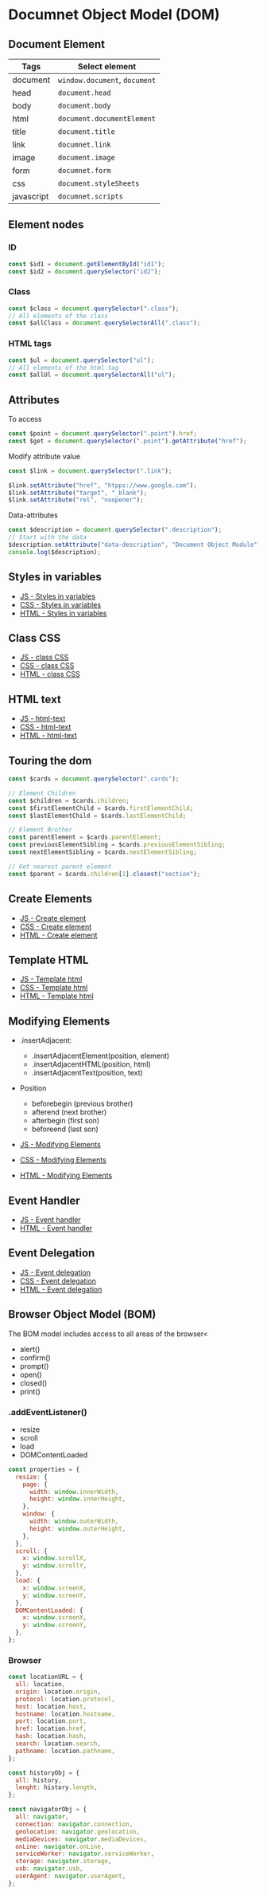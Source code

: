 # Documnet Object Model (DOM)

## Document Element

| Tags       | Select element                |
| ---------- | ----------------------------- |
| document   | `window.document`, `document` |
| head       | `document.head`               |
| body       | `document.body`               |
| html       | `document.documentElement`    |
| title      | `document.title`              |
| link       | `documnet.link`               |
| image      | `document.image`              |
| form       | `documnet.form`               |
| css        | `document.styleSheets`        |
| javascript | `documnet.scripts`            |

## Element nodes

### ID

```js
const $id1 = document.getElementById("id1");
const $id2 = document.querySelector("id2");
```

### Class

```js
const $class = document.querySelector(".class");
// All elements of the class
const $allClass = document.querySelectorAll(".class");
```

### HTML tags

```js
const $ul = document.querySelector("ul");
// All elements of the html tag
const $allUl = document.querySelectorAll("ul");
```

## Attributes

To access

```js
const $point = document.querySelector(".point").href;
const $get = document.querySelector(".point").getAttribute("href");
```

Modify attribute value

```js
const $link = document.querySelector(".link");

$link.setAttribute("href", "htpps://www.google.com");
$link.setAttribute("target", "_blank");
$link.setAttribute("rel", "noopener");
```

Data-attributes

```js
const $description = document.querySelector(".description");
// Start with the data
$description.setAttribute("data-description", "Document Object Module");
console.log($description);
```

## Styles in variables

- [JS - Styles in variables](/JavaScript/Archives/DOM/styles-in-variables/script.js)
- [CSS - Styles in variables](/JavaScript/Archives/DOM/styles-in-variables/style.css)
- [HTML - Styles in variables](/JavaScript/Archives/DOM/styles-in-variables/index.html)

## Class CSS

- [JS - class CSS](/JavaScript/Archives/DOM/class-css/script.js)
- [CSS - class CSS](/JavaScript/Archives/DOM/class-css/style.css)
- [HTML - class CSS](/JavaScript/Archives/DOM/class-css/index.html)

## HTML text

- [JS - html-text](/JavaScript/Archives/DOM/html-text/script.js)
- [CSS - html-text](/JavaScript/Archives/DOM/html-text/style.css)
- [HTML - html-text](/JavaScript/Archives/DOM/html-text/index.html)

## Touring the dom

```js
const $cards = document.querySelector(".cards");

// Element Children
const $children = $cards.children;
const $firstElementChild = $cards.firstElementChild;
const $lastElementChild = $cards.lastElementChild;

// Element Brother
const parentElement = $cards.parentElement;
const previousElementSibling = $cards.previousElementSibling;
const nextElementSibling = $cards.nextElementSibling;

// Get nearest parent element
const $parent = $cards.children[1].closest("section");
```

## Create Elements

- [JS - Create element](/JavaScript/Archives/DOM/create-elements/script.js)
- [CSS - Create element](/JavaScript/Archives/DOM/create-elements/style.css)
- [HTML - Create element](/JavaScript/Archives/DOM/create-elements/index.html)

## Template HTML

- [JS - Template html](/JavaScript/Archives/DOM/template-html/script.js)
- [CSS - Template html](/JavaScript/Archives/DOM/template-html/style.css)
- [HTML - Template html](/JavaScript/Archives/DOM/template-html/index.html)

## Modifying Elements

- .insertAdjacent:
  - .insertAdjacentElement(position, element)
  - .insertAdjacentHTML(position, html)
  - .insertAdjacentText(position, text)
- Position

  - beforebegin (previous brother)
  - afterend (next brother)
  - afterbegin (first son)
  - beforeend (last son)

- [JS - Modifying Elements](/JavaScript/Archives/DOM/modifying-elements/script.js)
- [CSS - Modifying Elements](/JavaScript/Archives/DOM/modifying-elements/style.css)
- [HTML - Modifying Elements](/JavaScript/Archives/DOM/modifying-elements/index.html)

## Event Handler

- [JS - Event handler](/JavaScript/Archives/DOM/event-handler/script.js)
- [HTML - Event handler](/JavaScript/Archives/DOM/event-handler/index.html)

## Event Delegation

- [JS - Event delegation](/JavaScript/Archives/DOM/event-delegation/script.js)
- [CSS - Event delegation](/JavaScript/Archives/DOM/event-delegation/style.css)
- [HTML - Event delegation](/JavaScript/Archives/DOM/event-delegation/index.html)

## Browser Object Model (BOM)

The BOM model includes access to all areas of the browser<

- alert()
- confirm()
- prompt()
- open()
- closed()
- print()

### .addEventListener()

- resize
- scroll
- load
- DOMContentLoaded

```js
const properties = {
  resize: {
    page: {
      width: window.innerWidth,
      height: window.innerHeight,
    },
    window: {
      width: window.outerWidth,
      height: window.outerHeight,
    },
  },
  scroll: {
    x: window.scrollX,
    y: window.scrollY,
  },
  load: {
    x: window.screenX,
    y: window.screenY,
  },
  DOMContentLoaded: {
    x: window.screenX,
    y: window.screenY,
  },
};
```

### Browser

```js
const locationURL = {
  all: location,
  origin: location.origin,
  protocol: location.protocol,
  host: location.host,
  hostname: location.hostname,
  port: location.port,
  href: location.href,
  hash: location.hash,
  search: location.search,
  pathname: location.pathname,
};

const historyObj = {
  all: history,
  lenght: history.length,
};

const navigatorObj = {
  all: navigator,
  connection: navigator.connection,
  geolocation: navigator.geolocation,
  mediaDevices: navigator.mediaDevices,
  onLine: navigator.onLine,
  serviceWorker: navigator.serviceWorker,
  storage: navigator.storage,
  usb: navigator.usb,
  userAgent: navigator.userAgent,
};
```
